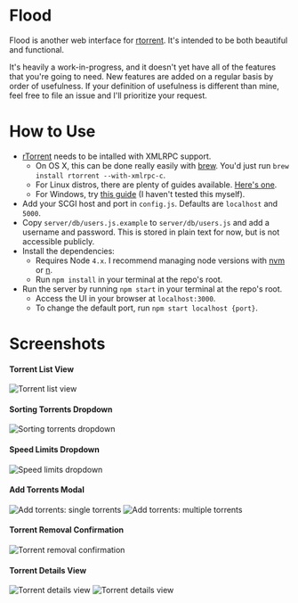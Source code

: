 # Flood
Flood is another web interface for [rtorrent](https://github.com/rakshasa/rtorrent). It's intended to be both beautiful and functional.

It's heavily a work-in-progress, and it doesn't yet have all of the features that you're going to need. New features are added on a regular basis by order of usefulness. If your definition of usefulness is different than mine, feel free to file an issue and I'll prioritize your request.

# How to Use
* [rTorrent](https://github.com/rakshasa/rtorrent) needs to be intalled with XMLRPC support.
  * On OS X, this can be done really easily with [brew](http://brew.sh/). You'd just run `brew install rtorrent --with-xmlrpc-c`.
  * For Linux distros, there are plenty of guides available. [Here's one](http://linoxide.com/ubuntu-how-to/setup-rtorrent-rutorrent/).
  * For Windows, try [this guide](https://rtwi.jmk.hu/wiki/rTorrentOnWindows) (I haven't tested this myself).
* Add your SCGI host and port in `config.js`. Defaults are `localhost` and `5000`.
* Copy `server/db/users.js.example` to `server/db/users.js` and add a username and password. This is stored in plain text for now, but is not accessible publicly.
* Install the dependencies:
  * Requires Node `4.x`. I recommend managing node versions with [nvm](https://github.com/creationix/nvm) or [n](https://github.com/tj/n).
  * Run `npm install` in your terminal at the repo's root.    
* Run the server by running `npm start` in your terminal at the repo's root.
  * Access the UI in your browser at `localhost:3000`.
  * To change the default port, run `npm start localhost {port}`.

# Screenshots
#### Torrent List View
![Torrent list view](https://s3.amazonaws.com/johnfurrow.com/share/flood-screenshot-a.png)
#### Sorting Torrents Dropdown
![Sorting torrents dropdown](https://s3.amazonaws.com/johnfurrow.com/share/flood-screenshot-b.png)
#### Speed Limits Dropdown
![Speed limits dropdown](https://s3.amazonaws.com/johnfurrow.com/share/flood-screenshot-c.png)
#### Add Torrents Modal
![Add torrents: single torrents](https://s3.amazonaws.com/johnfurrow.com/share/flood-screenshot-d.png)
![Add torrents: multiple torrents](https://s3.amazonaws.com/johnfurrow.com/share/flood-screenshot-e.png)
#### Torrent Removal Confirmation
![Torrent removal confirmation](https://s3.amazonaws.com/johnfurrow.com/share/flood-screenshot-f.png)
#### Torrent Details View
![Torrent details view](https://s3.amazonaws.com/johnfurrow.com/share/flood-screenshot-g.png)
![Torrent details view](https://s3.amazonaws.com/johnfurrow.com/share/flood-screenshot-h.png)
